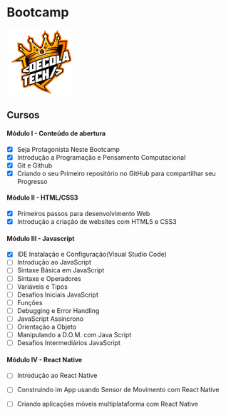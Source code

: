 # Bootcamp
![Logo](https://raw.githubusercontent.com/juhleebsi/Bootcamp-01/main/logoDecolaTech.png)

## Cursos 

#### Módulo I - Conteúdo de abertura

- [x] Seja Protagonista Neste Bootcamp
- [x] Introdução a Programação e Pensamento Computacional
- [x] Git e Github
- [x] Criando o seu Primeiro repositório no GitHub para compartilhar seu Progresso

#### Módulo II - HTML/CSS3

- [x] Primeiros passos para desenvolvimento Web
- [x] Introdução a criação de websites com HTML5 e CSS3

#### Módulo III - Javascript

- [x] IDE Instalação e Configuração(Visual Studio Code)
- [ ] Introdução ao JavaScript
- [ ] Sintaxe Básica em JavaScript
- [ ] Sintaxe e Operadores
- [ ] Variáveis e Tipos
- [ ] Desafios Iniciais JavaScript
- [ ] Funções
- [ ] Debugging e Error Handling
- [ ] JavaScript Assíncrono
- [ ] Orientação a Objeto
- [ ] Manipulando a D.O.M. com Java Script
- [ ] Desafios Intermediários JavaScript

#### Módulo IV - React Native

- [ ] Introdução ao React Native
- [ ] Construindo im App usando Sensor de Movimento com React Native
- [ ] Criando aplicações móveis multiplataforma com React Native

